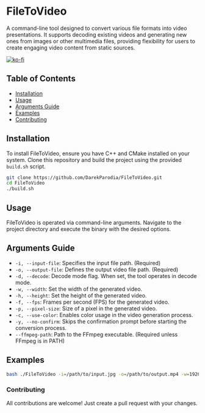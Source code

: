 # FileToVideo

A command-line tool designed to convert various file formats into video presentations. It supports decoding existing videos and generating new ones from images or other multimedia files, providing flexibility for users to create engaging video content from static sources.

[![ko-fi](https://ko-fi.com/img/githubbutton_sm.svg)](https://ko-fi.com/E1E8P5UQA)

## Table of Contents

- [Installation](#installation)
- [Usage](#usage)
- [Arguments Guide](#arguments-guide)
- [Examples](#examples)
- [Contributing](#contributing)

## Installation

To install FileToVideo, ensure you have C++ and CMake installed on your system. Clone this repository and build the project using the provided `build.sh` script.

```bash
git clone https://github.com/DarekParodia/FileToVideo.git
cd FileToVideo
./build.sh
```

## Usage

FileToVideo is operated via command-line arguments. Navigate to the project directory and execute the binary with the desired options.

## Arguments Guide

- `-i, --input-file`: Specifies the input file path. (Required)
- `-o, --output-file`: Defines the output video file path. (Required)
- `-d, --decode`: Decode mode flag. When set, the tool operates in decode mode.
- `-w, --width`: Set the width of the generated video.
- `-h, --height`: Set the height of the generated video.
- `-f, --fps`: Frames per second (FPS) for the generated video.
- `-p, --pixel-size`: Size of a pixel in the generated video.
- `-c, --use-color`: Enables color usage in the video generation process.
- `-y, --no-confirm`: Skips the confirmation prompt before starting the conversion process.
- `--ffmpeg-path`: Path to the FFmpeg executable. (Required unless FFmpeg is in PATH)

## Examples

```bash
bash ./FileToVideo -i=/path/to/input.jpg -o=/path/to/output.mp4 -w=1920 -h=1080 -f=30
```

### Contributing

All contributions are welcome! Just create a pull request with your changes.

